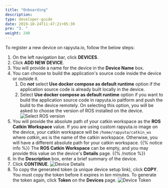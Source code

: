 ```yaml
---
title: "Onboarding"
description:
type: developer-guide
date: 2019-10-24T11:47:21+05:30
pre: "3. "
weight: 240
---
```

To register a new device on rapyuta.io, follow the below steps:

1. On the left navigation bar, click **DEVICES**.
2. Click **ADD NEW DEVICE**.
3. You will provide a name for the device in the **Device Name** box.
4. You can choose to build the application's source code inside the device or outside it.
   1. Do ***not*** select **Use docker compose as default runtime** option if the application source code is already built locally in the device.
   2. Select **Use docker compose as default runtime** option if you want to build the application source code in rapyuta.io paltform and push the build to the device remotely. On selecting this option, you will be asked to choose the version of ROS installed on the device.
   ![Select ROS version](/images/getting-started/add-new-device/select-ROS-version.png?classes=border,shadow&width=40pc)
5. You will provide the absolute path of your catkin workspace as
   the **ROS Catkin Workspace** value. If you are using custom rapyuta.io
   image on the device, your catkin workspace will be
   `/home/rapyuta/catkin_ws` where *catkin_ws* is the name of the catkin workspace.
   Otherwise, you will have a different absolute path for your catkin workspace.
   {{% notice info %}}
   The **ROS Catkin Workspace** can be empty, and you may provide this value on
   the device's **Details** page.
   {{% /notice %}}
6. In the **Description** box, enter a brief summary of the device.
7. Click **CONTINUE**.
    ![Device Details](/images/getting-started/add-new-device/device-details.png?classes=border,shadow&width=40pc)
8.  To copy the generated token (a unique device setup link), click **COPY**.    
   You must copy the token before it expires in *ten* minutes. To generate
   the token again, click **Token** on the **Devices** page.
   ![Device Token](/images/getting-started/add-new-device/device-token.png?classes=border,shadow&width=40pc)